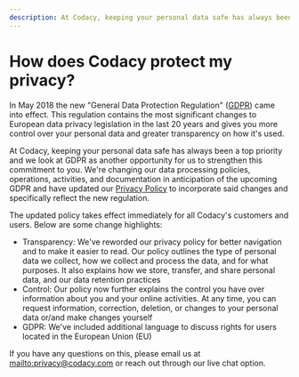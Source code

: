 ```yaml
---
description: At Codacy, keeping your personal data safe has always been a top priority and we look at GDPR as another opportunity for us to strengthen this commitment to you.
---
```


# How does Codacy protect my privacy?

In May 2018 the new "General Data Protection Regulation" ([GDPR](https://en.wikipedia.org/wiki/General_Data_Protection_Regulation)) came into effect. This regulation contains the most significant changes to European data privacy legislation in the last 20 years and gives you more control over your personal data and greater transparency on how it's used.

At Codacy, keeping your personal data safe has always been a top priority and we look at GDPR as another opportunity for us to strengthen this commitment to you. We're changing our data processing policies, operations, activities, and documentation in anticipation of the upcoming GDPR and have updated our [Privacy Policy](https://www.codacy.com/privacy) to incorporate said changes and specifically reflect the new regulation.

The updated policy takes effect immediately for all Codacy's customers and users. Below are some change highlights:

-   Transparency: We've reworded our privacy policy for better navigation and to make it easier to read. Our policy outlines the type of personal data we collect, how we collect and process the data, and for what purposes. It also explains how we store, transfer, and share personal data, and our data retention practices
-   Control: Our policy now further explains the control you have over information about you and your online activities. At any time, you can request information, correction, deletion, or changes to your personal data or/and make changes yourself
-   GDPR: We've included additional language to discuss rights for users located in the European Union (EU)

If you have any questions on this, please email us at <mailto:privacy@codacy.com> or reach out through our live chat option.
